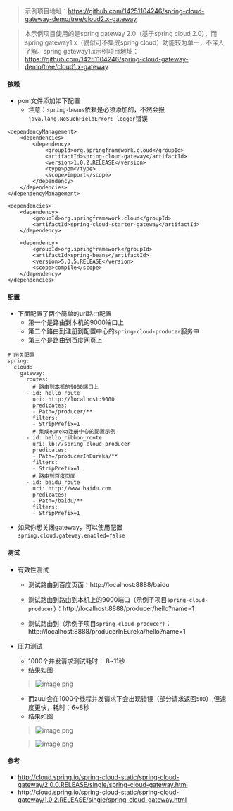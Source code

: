 > 示例项目地址：https://github.com/14251104246/spring-cloud-gateway-demo/tree/cloud2.x-gateway

> 本示例项目使用的是spring gateway 2.0（基于spring cloud 2.0），而spring gateway1.x（貌似可不集成spring cloud）功能较为单一，不深入了解。spring gateway1.x示例项目地址：https://github.com/14251104246/spring-cloud-gateway-demo/tree/cloud1.x-gateway

#### 依赖
- pom文件添加如下配置
    - 注意：`spring-beans`依赖是必须添加的，不然会报`java.lang.NoSuchFieldError: logger`错误
```
<dependencyManagement>
	<dependencies>
		<dependency>
			<groupId>org.springframework.cloud</groupId>
			<artifactId>spring-cloud-gateway</artifactId>
			<version>1.0.2.RELEASE</version>
			<type>pom</type>
			<scope>import</scope>
		</dependency>
	</dependencies>
</dependencyManagement>

<dependencies>
	<dependency>
		<groupId>org.springframework.cloud</groupId>
		<artifactId>spring-cloud-starter-gateway</artifactId>
	</dependency>
	
    <dependency>
        <groupId>org.springframework</groupId>
        <artifactId>spring-beans</artifactId>
        <version>5.0.5.RELEASE</version>
        <scope>compile</scope>
    </dependency>
</dependencies>
```



#### 配置
- 下面配置了两个简单的uri路由配置
    - 第一个是路由到本机的9000端口上
    - 第二个路由到注册到配置中心的`spring-cloud-producer`服务中
    - 第三个是路由到百度网页上
```
# 网关配置
spring:
  cloud:
    gateway:
      routes:
        # 路由到本机的9000端口上
      - id: hello_route
        uri: http://localhost:9000
        predicates:
        - Path=/producer/**
        filters:
        - StripPrefix=1
        # 集成eureka注册中心的配置示例
      - id: hello_ribbon_route
        uri: lb://spring-cloud-producer
        predicates:
        - Path=/producerInEureka/**
        filters:
        - StripPrefix=1
        # 路由到百度页面
      - id: baidu_route
        uri: http://www.baidu.com
        predicates:
        - Path=/baidu/**
        filters:
        - StripPrefix=1
```
- 如果你想关闭gateway，可以使用配置`spring.cloud.gateway.enabled=false`

#### 测试
- 有效性测试
    - 测试路由到百度页面：http://localhost:8888/baidu
    
    - 测试路由到路由到本机上的9000端口（示例子项目`spring-cloud-producer`）：http://localhost:8888/producer/hello?name=1
    
    - 测试路由到（示例子项目`spring-cloud-producer`）：http://localhost:8888/producerInEureka/hello?name=1
- 压力测试
    - 1000个并发请求测试耗时： 8~11秒
    - 结果如图
    
    > ![image.png](https://upload-images.jianshu.io/upload_images/7176877-49f6901ff1bdf8fd.png?imageMogr2/auto-orient/strip%7CimageView2/2/w/1240)
    
    - 而zuul会在1000个线程并发请求下会出现错误（部分请求返回`500`）,但速度更快，耗时：6~8秒
    - 结果如图
     
    > ![image.png](https://upload-images.jianshu.io/upload_images/7176877-afafeb796b6f9b70.png?imageMogr2/auto-orient/strip%7CimageView2/2/w/1240)

    > ![image.png](https://upload-images.jianshu.io/upload_images/7176877-f17809badf652633.png?imageMogr2/auto-orient/strip%7CimageView2/2/w/1240)
    
#### 参考
- http://cloud.spring.io/spring-cloud-static/spring-cloud-gateway/2.0.0.RELEASE/single/spring-cloud-gateway.html
- http://cloud.spring.io/spring-cloud-static/spring-cloud-gateway/1.0.2.RELEASE/single/spring-cloud-gateway.html